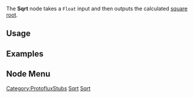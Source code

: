 <languages></languages> <translate>

The **Sqrt** node takes a `Float` input and then outputs the calculated
[square root](https://en.wikipedia.org/wiki/Square_root).

## Usage

## Examples

## Node Menu

</translate>

[Category:ProtofluxStubs](Category:ProtofluxStubs "wikilink")
[Sqrt](Category:Protoflux{{#translation:}} "wikilink")
[Sqrt](Category:Protoflux:Math{{#translation:}} "wikilink")